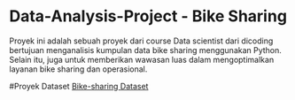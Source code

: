 # Data-Analysis-Project - Bike Sharing
Proyek ini adalah sebuah proyek dari course Data scientist dari dicoding bertujuan menganalisis kumpulan data bike sharing menggunakan Python. Selain itu, juga untuk memberikan wawasan luas dalam mengoptimalkan layanan bike sharing dan operasional.

#Proyek Dataset
[Bike-sharing Dataset](https://drive.google.com/file/d/1RaBmV6Q6FYWU4HWZs80Suqd7KQC34diQ/view?usp=sharing)
